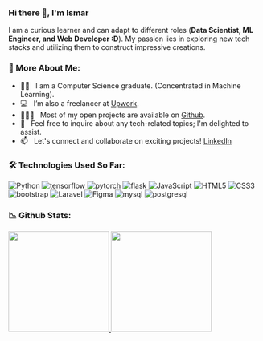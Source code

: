### Hi there 👋, I'm Ismar

I am a curious learner and can adapt to different roles (**Data Scientist, ML Engineer, and Web Developer :D**). My passion lies in exploring new tech stacks and utilizing them to construct impressive creations.

### 🫣 More About Me:

- 🧑‍🎓 &nbsp; I am a Computer Science graduate. (Concentrated in Machine Learning). 
- 💻 &nbsp; I’m also a freelancer at [Upwork](https://www.upwork.com/freelancers/~017e13c27ce0e69037).
- 👨🏻‍💻 &nbsp; Most of my open projects are available on [Github](https://github.com/ismarapw?tab=repositories).
- 💬 &nbsp; Feel free to inquire about any tech-related topics; I'm delighted to assist.
- 📫 &nbsp; Let's connect and collaborate on exciting projects! [LinkedIn](https://www.linkedin.com/in/rahul-jha98/)


### 🛠 Technologies Used So Far:
<div display="flex">
  <img src="https://img.shields.io/badge/python-%2320232a.svg?style=for-the-badge&logo=python" alt="Python"/>
  <img src="https://img.shields.io/badge/tensorflow-%2320232a.svg?style=for-the-badge&logo=tensorflow" alt="tensorflow"/>
  <img src="https://img.shields.io/badge/pytorch-%2320232a.svg?style=for-the-badge&logo=pytorch" alt="pytorch"/>
  <img src="https://img.shields.io/badge/flask-%2320232a.svg?style=for-the-badge&logo=flask" alt="flask"/>
  <img src="https://img.shields.io/badge/javascript-%2320232a.svg?style=for-the-badge&logo=javascript" alt="JavaScript"/>
  <img src="https://img.shields.io/badge/html5-%2320232a.svg?style=for-the-badge&logo=html5" alt="HTML5"/>
  <img src="https://img.shields.io/badge/css3-%2320232a.svg?style=for-the-badge&logo=css3" alt="CSS3"/>
  <img src="https://img.shields.io/badge/bootstrap-%2320232a.svg?style=for-the-badge&logo=bootstrap" alt="bootstrap"/>
  <img src="https://img.shields.io/badge/laravel-%2320232a.svg?style=for-the-badge&logo=laravel" alt="Laravel"/>
  <img src="https://img.shields.io/badge/figma-%2320232a.svg?style=for-the-badge&logo=figma" alt="Figma"/>
  <img src="https://img.shields.io/badge/mysql-%2320232a.svg?style=for-the-badge&logo=mysql" alt="mysql"/>
  <img src="https://img.shields.io/badge/postgresql-%2320232a.svg?style=for-the-badge&logo=postgresql" alt="postgresql"/>
</div>


### 📉 Github Stats:
<a href="#">
  <img height=200 src="https://github-readme-stats.vercel.app/api?username=ismarapw&show=reviews&show_icons=true&hide_rank=true" />
</a>
<a href="#">
  <img height=200 src="https://github-readme-stats.vercel.app/api/top-langs/?username=ismarapw&layout=compact" />
</a>
